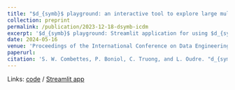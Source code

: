 ```yaml
---
title: "$d_{symb}$ playground: an interactive tool to explore large multivariate time series datasets"
collection: preprint
permalink: /publication/2023-12-18-dsymb-icdm
excerpt: '$d_{symb}$ playground: Streamlit application for using $d_{symb}$.'
date: 2024-05-16
venue: 'Proceedings of the International Conference on Data Engineering (ICDE) (to appear)'
paperurl: 
citation: 'S. W. Combettes, P. Boniol, C. Truong, and L. Oudre. "d_{symb} playground: an interactive tool to explore large multivariate time series datasets." In Proceedings of the International Conference on Data Engineering (ICDE) (to appear), Utrecht, Netherlands, 2024.'
---
```


Links: [code](https://github.com/boniolp/dsymb-playground) / [Streamlit app](https://dsymb-playground.streamlit.app)